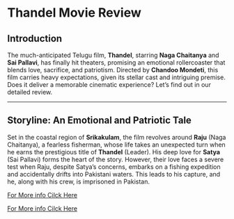 # Thandel Movie Review

## Introduction

The much-anticipated Telugu film, **Thandel**, starring **Naga Chaitanya** and **Sai Pallavi**, has finally hit theaters, promising an emotional rollercoaster that blends love, sacrifice, and patriotism. Directed by **Chandoo Mondeti**, this film carries heavy expectations, given its stellar cast and intriguing premise. Does it deliver a memorable cinematic experience? Let’s find out in our detailed review.

---

## Storyline: An Emotional and Patriotic Tale

Set in the coastal region of **Srikakulam**, the film revolves around **Raju** (Naga Chaitanya), a fearless fisherman, whose life takes an unexpected turn when he earns the prestigious title of **Thandel** (Leader). His deep love for **Satya** (Sai Pallavi) forms the heart of the story. However, their love faces a severe test when Raju, despite Satya’s concerns, embarks on a fishing expedition and accidentally drifts into Pakistani waters. This leads to his capture, and he, along with his crew, is imprisoned in Pakistan.


[For More info Cilck Here](https://23moviereview.blogspot.com/2025/02/thandel-movie-review.html#more)

[For More info Cilck Here](https://23moviereview.blogspot.com/2025/02/thandel-movie-review.html#more)

